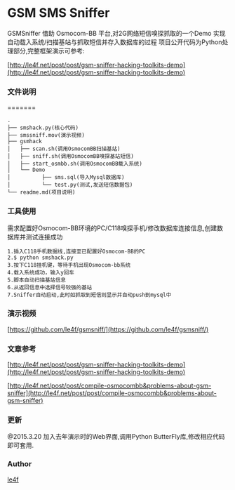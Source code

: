 GSM SMS Sniffer
===========

GSMSniffer 借助 Osmocom-BB 平台,对2G网络短信嗅探抓取的一个Demo
实现自动载入系统/扫描基站与抓取短信并存入数据库的过程
项目公开代码为Python处理部分,完整框架演示可参考:

[http://le4f.net/post/post/gsm-sniffer-hacking-toolkits-demo](http://le4f.net/post/post/gsm-sniffer-hacking-toolkits-demo)

### 文件说明
=======
```
.
├── smshack.py(核心代码)
├── smssniff.mov(演示视频)
├── gsmhack
│   ├── scan.sh(调用OsmocomBB扫描基站)
│   ├── sniff.sh(调用OsmocomBB嗅探基站短信)
│   ├── start_osmbb.sh(调用OsmocomBB载入系统)
│   └── Demo
│          ├── sms.sql(导入Mysql数据库)
│          └── test.py(测试,发送短信数据包)
└── readme.md(项目说明)
```

### 工具使用

需求配置好Osmocom-BB环境的PC/C118嗅探手机/修改数据库连接信息,创建数据库并测试连接成功

```
1.插入C118手机数据线,连接至已配置好Osmocom-BB的PC
2.$ python smshack.py
3.按下C118挂机键，等待手机出现Osmocom-bb系统
4.载入系统成功，输入y回车
5.脚本自动扫描基站信息
6.从返回信息中选择信号较强的基站
7.Sniffer自动启动,此时如抓取到短信则显示并自动push到mysql中
```

### 演示视频
[https://github.com/le4f/gsmsniff/](https://github.com/le4f/gsmsniff/)

### 文章参考
[http://le4f.net/post/post/gsm-sniffer-hacking-toolkits-demo](http://le4f.net/post/post/gsm-sniffer-hacking-toolkits-demo)

[http://le4f.net/post/post/compile-osmocombb&problems-about-gsm-sniffer](http://le4f.net/post/post/compile-osmocombb&problems-about-gsm-sniffer)

### 更新

@2015.3.20 加入去年演示时的Web界面,调用Python ButterFly库,修改相应代码即可套用.

### Author
[le4f](http://le4f.net/)
